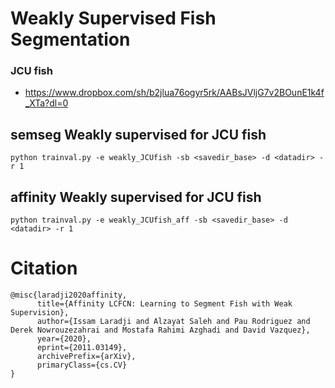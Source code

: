 
# Weakly Supervised Fish Segmentation

### JCU fish

- https://www.dropbox.com/sh/b2jlua76ogyr5rk/AABsJVljG7v2BOunE1k4f_XTa?dl=0

## semseg Weakly supervised for JCU fish

```
python trainval.py -e weakly_JCUfish -sb <savedir_base> -d <datadir> -r 1
```
## affinity Weakly supervised for JCU fish

```
python trainval.py -e weakly_JCUfish_aff -sb <savedir_base> -d <datadir> -r 1
```

# Citation

```
@misc{laradji2020affinity,
      title={Affinity LCFCN: Learning to Segment Fish with Weak Supervision}, 
      author={Issam Laradji and Alzayat Saleh and Pau Rodriguez and Derek Nowrouzezahrai and Mostafa Rahimi Azghadi and David Vazquez},
      year={2020},
      eprint={2011.03149},
      archivePrefix={arXiv},
      primaryClass={cs.CV}
}
```
